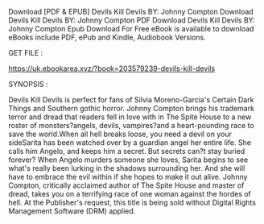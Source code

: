 Download [PDF & EPUB] Devils Kill Devils BY: Johnny Compton Download Devils Kill Devils BY: Johnny Compton PDF Download Devils Kill Devils BY: Johnny Compton Epub Download For Free eBook is available to download eBooks include PDF, ePub and Kindle, Audiobook Versions.

GET FILE :

https://uk.ebookarea.xyz/?book=203579239-devils-kill-devils

SYNOPSIS : 

Devils Kill Devils is perfect for fans of Silvia Moreno-Garcia's Certain Dark Things and Southern gothic horror. Johnny Compton brings his trademark terror and dread that readers fell in love with in The Spite House to a new roster of monsters?angels, devils, vampires?and a heart-pounding race to save the world.When all hell breaks loose, you need a devil on your sideSarita has been watched over by a guardian angel her entire life. She calls him Angelo, and keeps him a secret. But secrets can?t stay buried forever? When Angelo murders someone she loves, Sarita begins to see what's really been lurking in the shadows surrounding her. And she will have to embrace the evil within if she hopes to make it out alive. Johnny Compton, critically acclaimed author of The Spite House and master of dread, takes you on a terrifying race of one woman against the hordes of hell. At the Publisher's request, this title is being sold without Digital Rights Management Software (DRM) applied.
